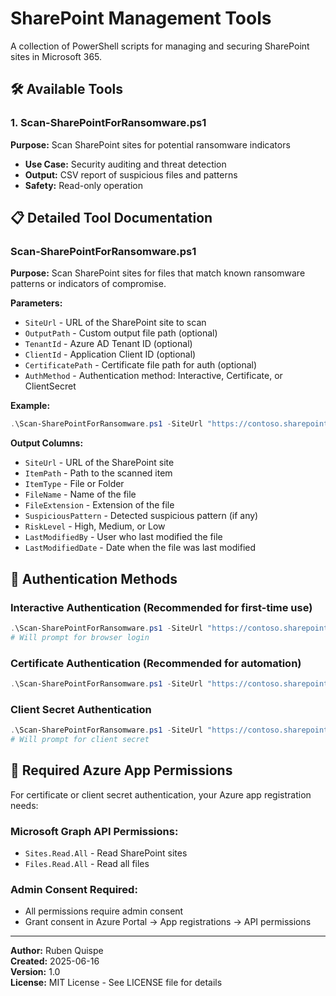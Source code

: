 # SharePoint Management Tools

A collection of PowerShell scripts for managing and securing SharePoint sites in Microsoft 365.

## 🛠️ Available Tools

### 1. Scan-SharePointForRansomware.ps1
**Purpose:** Scan SharePoint sites for potential ransomware indicators
- **Use Case:** Security auditing and threat detection
- **Output:** CSV report of suspicious files and patterns
- **Safety:** Read-only operation

## 📋 Detailed Tool Documentation

### Scan-SharePointForRansomware.ps1

**Purpose:** Scan SharePoint sites for files that match known ransomware patterns or indicators of compromise.

**Parameters:**
- `SiteUrl` - URL of the SharePoint site to scan
- `OutputPath` - Custom output file path (optional)
- `TenantId` - Azure AD Tenant ID (optional)
- `ClientId` - Application Client ID (optional)
- `CertificatePath` - Certificate file path for auth (optional)
- `AuthMethod` - Authentication method: Interactive, Certificate, or ClientSecret

**Example:**
```powershell
.\Scan-SharePointForRansomware.ps1 -SiteUrl "https://contoso.sharepoint.com/sites/Finance" -OutputPath "C:\Reports\RansomwareScan.csv"
```

**Output Columns:**
- `SiteUrl` - URL of the SharePoint site
- `ItemPath` - Path to the scanned item
- `ItemType` - File or Folder
- `FileName` - Name of the file
- `FileExtension` - Extension of the file
- `SuspiciousPattern` - Detected suspicious pattern (if any)
- `RiskLevel` - High, Medium, or Low
- `LastModifiedBy` - User who last modified the file
- `LastModifiedDate` - Date when the file was last modified

## 🔐 Authentication Methods

### Interactive Authentication (Recommended for first-time use)
```powershell
.\Scan-SharePointForRansomware.ps1 -SiteUrl "https://contoso.sharepoint.com/sites/Finance"
# Will prompt for browser login
```

### Certificate Authentication (Recommended for automation)
```powershell
.\Scan-SharePointForRansomware.ps1 -SiteUrl "https://contoso.sharepoint.com/sites/Finance" -CertificatePath "C:\cert.pfx" -ClientId "your-app-id" -TenantId "your-tenant-id"
```

### Client Secret Authentication
```powershell
.\Scan-SharePointForRansomware.ps1 -SiteUrl "https://contoso.sharepoint.com/sites/Finance" -ClientId "your-app-id" -TenantId "your-tenant-id" -AuthMethod "ClientSecret"
# Will prompt for client secret
```

## 🔧 Required Azure App Permissions

For certificate or client secret authentication, your Azure app registration needs:

### Microsoft Graph API Permissions:
- `Sites.Read.All` - Read SharePoint sites
- `Files.Read.All` - Read all files

### Admin Consent Required:
- All permissions require admin consent
- Grant consent in Azure Portal → App registrations → API permissions

---

**Author:** Ruben Quispe  
**Created:** 2025-06-16  
**Version:** 1.0  
**License:** MIT License - See LICENSE file for details
